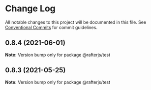 # Change Log

All notable changes to this project will be documented in this file.
See [Conventional Commits](https://conventionalcommits.org) for commit guidelines.

## 0.8.4 (2021-06-01)

**Note:** Version bump only for package @rafterjs/test





## 0.8.3 (2021-05-25)

**Note:** Version bump only for package @rafterjs/test

